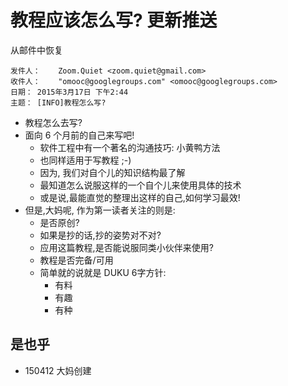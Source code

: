 # 教程应该怎么写? 更新推送
从邮件中恢复

    发件人：    Zoom.Quiet <zoom.quiet@gmail.com>
    收件人：    "omooc@googlegroups.com" <omooc@googlegroups.com>
    日期： 2015年3月17日 下午2:44
    主题： [INFO]教程怎么写?

- 教程怎么去写?
- 面向 6 个月前的自己来写吧!
    + 软件工程中有一个著名的沟通技巧: 小黄鸭方法
    + 也同样适用于写教程 ;-)
    + 因为, 我们对自个儿的知识结构最了解
    + 最知道怎么说服这样的一个自个儿来使用具体的技术
    + 或是说,最能直觉的整理出这样的自己,如何学习最效!
- 但是,大妈呢, 作为第一读者关注的则是:
    + 是否原创?
    + 如果是抄的话,抄的姿势对不对?
    + 应用这篇教程,是否能说服同类小伙伴来使用?
    + 教程是否完备/可用
    + 简单就的说就是 DUKU 6字方针:
        * 有料
        * 有趣
        * 有种

## 是也乎

- 150412 大妈创建
